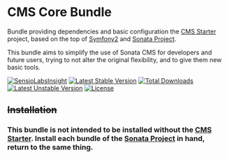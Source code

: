 CMS Core Bundle
===============

Bundle providing dependencies and basic configuration the [CMS Starter](https://github.com/Th3Mouk/CMSStarter) project, based on the top of [Symfony2][2] and [Sonata Project][1].

This bundle aims to simplify the use of Sonata CMS for developers and future users, trying to not alter the original flexibility, and to give them new basic tools.

[![SensioLabsInsight](https://insight.sensiolabs.com/projects/5e565293-add3-4ee5-a61a-ee35c00269fb/mini.png)](https://insight.sensiolabs.com/projects/5e565293-add3-4ee5-a61a-ee35c00269fb) [![Latest Stable Version](https://poser.pugx.org/th3mouk/cms-core-bundle/v/stable.svg)](https://packagist.org/packages/th3mouk/cms-core-bundle) [![Total Downloads](https://poser.pugx.org/th3mouk/cms-core-bundle/downloads.svg)](https://packagist.org/packages/th3mouk/cms-core-bundle) [![Latest Unstable Version](https://poser.pugx.org/th3mouk/cms-core-bundle/v/unstable.svg)](https://packagist.org/packages/th3mouk/cms-core-bundle) [![License](https://poser.pugx.org/th3mouk/cms-core-bundle/license.svg)](https://packagist.org/packages/th3mouk/cms-core-bundle)


## ~~Installation~~

### This bundle is not intended to be installed without the [CMS Starter](https://github.com/Th3Mouk/CMSStarter). Install each bundle of the [Sonata Project][1] in hand, return to the same thing.

[1]:  https://sonata-project.org/
[2]:  http://symfony.com/
